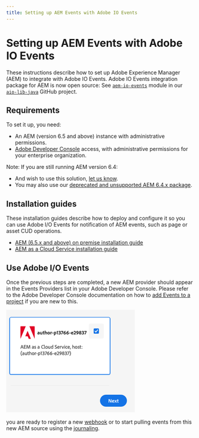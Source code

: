 ```yaml
---
title: Setting up AEM Events with Adobe IO Events
---
```


# Setting up AEM Events with Adobe IO Events

These instructions describe how to set up Adobe Experience Manager (AEM) to integrate with Adobe IO Events. Adobe IO Events integration package for AEM is now open source:
See [`aem-io-events`](https://github.com/adobe/aio-lib-java/tree/main/aem/aio_aem_events) module in our [`aio-lib-java`](https://github.com/adobe/aio-lib-java) GitHub project.

## Requirements
To set it up, you need:

* An AEM (version 6.5 and above) instance with administrative permissions.
* [Adobe Developer Console](/console) access, with administrative permissions for your enterprise organization.

Note: If you are still running AEM version 6.4:
* And wish to use this solution, [let us know](https://github.com/adobe/aio-lib-java/issues/104).
* You may also use our [deprecated and unsupported AEM 6.4.x package](../aem/deprecated/aem_on_premise_install_6.4.md).

## Installation guides
These installation guides describe how to deploy and configure it so you can use Adobe I/O Events
for notification of AEM events, such as page or asset CUD operations.
* [AEM (6.5.x and above) on premise installation guide](../aem/aem_on_premise_install.md)
* [AEM as a Cloud Service installation guide](../aem/aem_skyline_install.md)

## Use Adobe I/O Events
Once the previous steps are completed, a new AEM provider should appear in the Events Providers list in your Adobe Developer Console.
Please refer to the Adobe Developer Console documentation on how to [add Events to a project](/developer-console/docs/guides/services/services-add-event/) if you are new to this.

![Adobe Developer Console showing an AEM Events Provider](../../img/add_skyline_event_provider.png "Adobe Developer Console showing an AEM Events Provider")

you are ready to register a new [webhook](../../index.md)
or to start pulling events from this new AEM source using the [journaling](../../journaling_intro.md).
